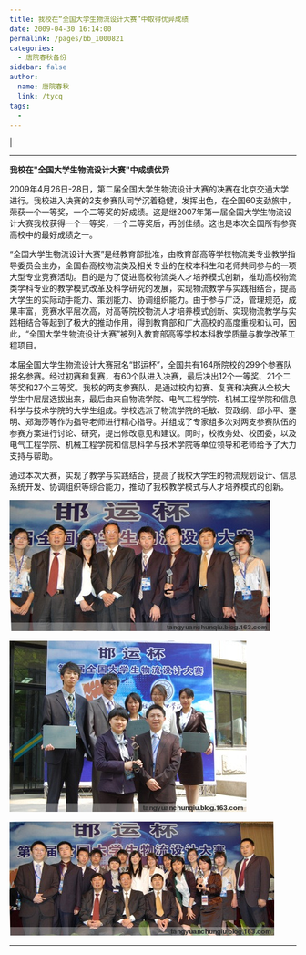 ```yaml
---
title: 我校在“全国大学生物流设计大赛”中取得优异成绩
date: 2009-04-30 16:14:00
permalink: /pages/bb_1000821
categories: 
  - 唐院春秋备份
sidebar: false
author: 
  name: 唐院春秋
  link: /tycq
tags: 
  - 
---
```


|

****

**我校在"全国大学生物流设计大赛"中成绩优异**

2009年4月26日-28日，第二届全国大学生物流设计大赛的决赛在北京交通大学进行。我校进入决赛的2支参赛队同学沉着稳健，发挥出色，在全国60支劲旅中，荣获一个一等奖，一个二等奖的好成绩。这是继2007年第一届全国大学生物流设计大赛我校获得一个一等奖，一个二等奖后，再创佳绩。这也是本次全国所有参赛高校中的最好成绩之一。

“全国大学生物流设计大赛”是经教育部批准，由教育部高等学校物流类专业教学指导委员会主办，全国各高校物流类及相关专业的在校本科生和老师共同参与的一项大型专业竞赛活动。目的是为了促进高校物流类人才培养模式创新，推动高校物流类学科专业的教学模式改革及科学研究的发展，实现物流教学与实践相结合，提高大学生的实际动手能力、策划能力、协调组织能力。由于参与广泛，管理规范，成果丰富，竞赛水平层次高，对高等院校物流人才培养模式创新、实现物流教学与实践相结合等起到了极大的推动作用，得到教育部和广大高校的高度重视和认可，因此，“全国大学生物流设计大赛”被列入教育部高等学校本科教学质量与教学改革工程项目。

本届全国大学生物流设计大赛冠名“邯运杯”，全国共有164所院校的299个参赛队报名参赛。经过初赛和复赛，有60个队进入决赛，最后决出12个一等奖、21个二等奖和27个三等奖。我校的两支参赛队，是通过校内初赛、复赛和决赛从全校大学生中层层选拔出来，最后由来自物流学院、电气工程学院、机械工程学院和信息科学与技术学院的大学生组成。学校选派了物流学院的毛敏、贺政纲、邱小平、蹇明、郑海莎等作为指导老师进行精心指导。并组成了专家组多次对两支参赛队伍的参赛方案进行讨论、研究，提出修改意见和建议。同时，校教务处、校团委，以及电气工程学院、机械工程学院和信息科学与技术学院等单位领导和老师给予了大力支持与帮助。

通过本次大赛，实现了教学与实践结合，提高了我校大学生的物流规划设计、信息系统开发、协调组织等综合能力，推动了我校教学模式与人才培养模式的创新。

[
![](/pic/img.bimg.126.net_photo_W6OOSUZxCc1ja3uq1EA4Bg==_2879489011750626711.jpg)](pic/img.bimg.126.net_photo_W6OOSUZxCc1ja3uq1EA4Bg==_2879489011750626711.jpg)

[
![](/pic/img.bimg.126.net_photo_T1lFCWigYL04u7EERPNp5g==_2879489011750626714.jpg)](pic/img.bimg.126.net_photo_T1lFCWigYL04u7EERPNp5g==_2879489011750626714.jpg)

[
![](/pic/img.bimg.126.net_photo_X26LQAzLPPA0rRH60n5ERg==_2879489011750626717.jpg)](pic/img.bimg.126.net_photo_X26LQAzLPPA0rRH60n5ERg==_2879489011750626717.jpg)  
  
---